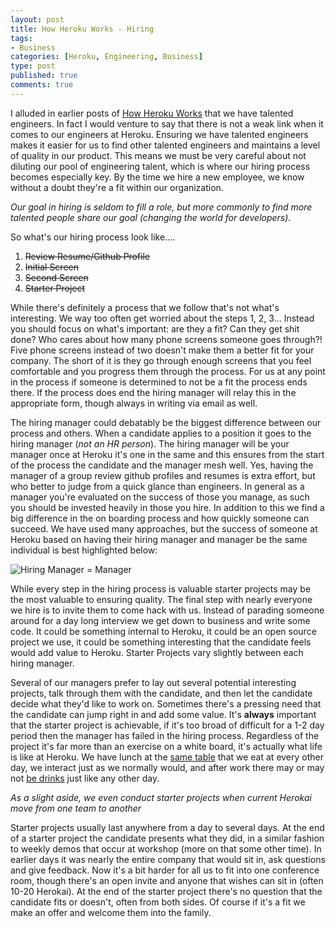 ```yaml
--- 
layout: post
title: How Heroku Works - Hiring
tags: 
- Business
categories: [Heroku, Engineering, Business]
type: post
published: true
comments: true
---
```


I alluded in earlier posts of [How Heroku Works](http://www.craigkerstiens.com/2011/11/02/how-heroku-works-teams-tools/) that we have talented engineers. In fact I would venture to say that there is not a weak link when it comes to our engineers at Heroku. Ensuring we have talented engineers makes it easier for us to find other talented engineers and maintains a level of quality in our product. This means we must be very careful about not diluting our pool of engineering talent, which is where our hiring process becomes especially key. By the time we hire a new employee, we know without a doubt they're a fit within our organization. 

*Our goal in hiring is seldom to fill a role, but more commonly to find more talented people share our goal (changing the world for developers).*

<!--more-->
So what's our hiring process look like....

1. <del>Review Resume/Github Profile</del>
2. <del>Initial Screen</del>
3. <del>Second Screen</del>
4. <del>Starter Project</del>

While there's definitely a process that we follow that's not what's interesting. We way too often get worried about the steps 1, 2, 3... Instead you should focus on what's important: are they a fit? Can they get shit done? Who cares about how many phone screens someone goes through?! Five phone screens instead of two doesn't make them a better fit for your company. The short of it is they go through enough screens that you feel comfortable and you progress them through the process. For us at any point in the process if someone is determined to not be a fit the process ends there. If the process does end the hiring manager will relay this in the appropriate form, though always in writing via email as well. 

The hiring manager could debatably be the biggest difference between our process and others. When a candidate applies to a position it goes to the hiring manager (*not an HR person*). The hiring manager will be your manager once at Heroku it's one in the same and this ensures from the start of the process the candidate and the manager mesh well. Yes, having the manager of a group review github profiles and resumes is extra effort, but who better to judge from a quick glance than engineers. In general as a manager you're evaluated on the success of those you manage, as such you should be invested heavily in those you hire. In addition to this we find a big difference in the on boarding process and how quickly someone can succeed. We have used many approaches, but the success of someone at Heroku based on having their hiring manager and manager be the same individual is best highlighted below:

![Hiring Manager = Manager](http://f.cl.ly/items/462y1J3G0L3q1f3v1o1U/hiring-1.png)

While every step in the hiring process is valuable starter projects may be the most valuable to ensuring quality. The final step with nearly everyone we hire is to invite them to come hack with us. Instead of parading someone around for a day long interview we get down to business and write some code. It could be something internal to Heroku, it could be an open source project we use, it could be something interesting that the candidate feels would add value to Heroku. Starter Projects vary slightly between each hiring manager. 

Several of our managers prefer to lay out several potential interesting projects, talk through them with the candidate, and then let the candidate decide what they'd like to work on. Sometimes there's a pressing need that the candidate can jump right in and add some value. It's **always** important that the starter project is achievable, if it's too broad of difficult for a 1-2 day period then the manager has failed in the hiring process. Regardless of the project it's far more than an exercise on a white board, it's actually what life is like at Heroku. We have lunch at the [same table](http://www.flickr.com/photos/teich/4928103311/) that we eat at every other day, we interact just as we normally would, and after work there may or may not [be drinks](http://drunken-samurai-42.tumblr.com/) just like any other day. 

*As a slight aside, we even conduct starter projects when current Herokai move from one team to another*

Starter projects usually last anywhere from a day to several days. At the end of a starter project the candidate presents what they did, in a similar fashion to weekly demos that occur at workshop (more on that some other time). In earlier days it was nearly the entire company that would sit in, ask questions and give feedback. Now it's a bit harder for all us to fit into one conference room, though there's an open invite and anyone that wishes can sit in (often 10-20 Herokai). At the end of the starter project there's no question that the candidate fits or doesn't, often from both sides. Of course if it's a fit we make an offer and welcome them into the family.
